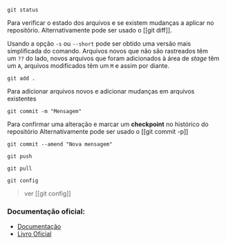 
```shell
git status
```
Para verificar o estado dos arquivos e se existem mudanças a aplicar no repositório.
	Alternativamente pode ser usado o [[git diff]]. 

 Usando a opção  `-s` ou `--short` pode ser obtido uma versão mais simplificada do comando. Arquivos novos que não são rastreados têm um `??` do lado, novos arquivos que foram adicionados à área de _stage_ têm um `A`, arquivos modificados têm um `M` e assim por diante. 
 
```shell
git add .
```
Para adicionar arquivos novos e adicionar mudanças em arquivos existentes

```shell
git commit -m "Mensagem"
```
Para confirmar uma alteração e marcar um **checkpoint** no histórico do repositório
	Alternativamente pode ser usado o [[git commit -p]]

```shell title:"Troca a mensagem do commit"
git commit --amend "Nova mensagem"
```

```shell title:"Para enviar as mudanças locais para o GitHub"
git push
```


```shell title:"Para baixar mudanças do GitHub para o local"
git pull
```


 ```shell title:"Usado para fazer as configurações iniciais do git."
 git config
 ```
> ver [[git config]]

### Documentação oficial:

- [Documentação](https://git-scm.com/docs)
- [Livro Oficial](https://git-scm.com/book/pt-br/)

